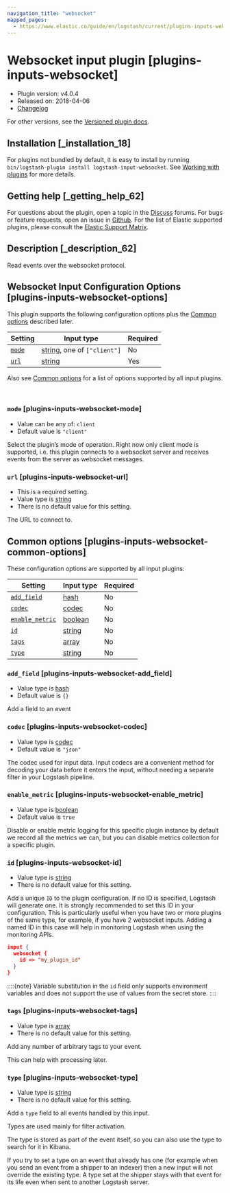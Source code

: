 ```yaml
---
navigation_title: "websocket"
mapped_pages:
  - https://www.elastic.co/guide/en/logstash/current/plugins-inputs-websocket.html
---
```


# Websocket input plugin [plugins-inputs-websocket]


* Plugin version: v4.0.4
* Released on: 2018-04-06
* [Changelog](https://github.com/logstash-plugins/logstash-input-websocket/blob/v4.0.4/CHANGELOG.md)

For other versions, see the [Versioned plugin docs](logstash-docs://reference/input-websocket-index.md).

## Installation [_installation_18]

For plugins not bundled by default, it is easy to install by running `bin/logstash-plugin install logstash-input-websocket`. See [Working with plugins](/reference/working-with-plugins.md) for more details.


## Getting help [_getting_help_62]

For questions about the plugin, open a topic in the [Discuss](http://discuss.elastic.co) forums. For bugs or feature requests, open an issue in [Github](https://github.com/logstash-plugins/logstash-input-websocket). For the list of Elastic supported plugins, please consult the [Elastic Support Matrix](https://www.elastic.co/support/matrix#logstash_plugins).


## Description [_description_62]

Read events over the websocket protocol.


## Websocket Input Configuration Options [plugins-inputs-websocket-options]

This plugin supports the following configuration options plus the [Common options](#plugins-inputs-websocket-common-options) described later.

| Setting | Input type | Required |
| --- | --- | --- |
| [`mode`](#plugins-inputs-websocket-mode) | [string](/reference/configuration-file-structure.md#string), one of `["client"]` | No |
| [`url`](#plugins-inputs-websocket-url) | [string](/reference/configuration-file-structure.md#string) | Yes |

Also see [Common options](#plugins-inputs-websocket-common-options) for a list of options supported by all input plugins.

 

### `mode` [plugins-inputs-websocket-mode]

* Value can be any of: `client`
* Default value is `"client"`

Select the plugin’s mode of operation. Right now only client mode is supported, i.e. this plugin connects to a websocket server and receives events from the server as websocket messages.


### `url` [plugins-inputs-websocket-url]

* This is a required setting.
* Value type is [string](/reference/configuration-file-structure.md#string)
* There is no default value for this setting.

The URL to connect to.



## Common options [plugins-inputs-websocket-common-options]

These configuration options are supported by all input plugins:

| Setting | Input type | Required |
| --- | --- | --- |
| [`add_field`](#plugins-inputs-websocket-add_field) | [hash](/reference/configuration-file-structure.md#hash) | No |
| [`codec`](#plugins-inputs-websocket-codec) | [codec](/reference/configuration-file-structure.md#codec) | No |
| [`enable_metric`](#plugins-inputs-websocket-enable_metric) | [boolean](/reference/configuration-file-structure.md#boolean) | No |
| [`id`](#plugins-inputs-websocket-id) | [string](/reference/configuration-file-structure.md#string) | No |
| [`tags`](#plugins-inputs-websocket-tags) | [array](/reference/configuration-file-structure.md#array) | No |
| [`type`](#plugins-inputs-websocket-type) | [string](/reference/configuration-file-structure.md#string) | No |

### `add_field` [plugins-inputs-websocket-add_field]

* Value type is [hash](/reference/configuration-file-structure.md#hash)
* Default value is `{}`

Add a field to an event


### `codec` [plugins-inputs-websocket-codec]

* Value type is [codec](/reference/configuration-file-structure.md#codec)
* Default value is `"json"`

The codec used for input data. Input codecs are a convenient method for decoding your data before it enters the input, without needing a separate filter in your Logstash pipeline.


### `enable_metric` [plugins-inputs-websocket-enable_metric]

* Value type is [boolean](/reference/configuration-file-structure.md#boolean)
* Default value is `true`

Disable or enable metric logging for this specific plugin instance by default we record all the metrics we can, but you can disable metrics collection for a specific plugin.


### `id` [plugins-inputs-websocket-id]

* Value type is [string](/reference/configuration-file-structure.md#string)
* There is no default value for this setting.

Add a unique `ID` to the plugin configuration. If no ID is specified, Logstash will generate one. It is strongly recommended to set this ID in your configuration. This is particularly useful when you have two or more plugins of the same type, for example, if you have 2 websocket inputs. Adding a named ID in this case will help in monitoring Logstash when using the monitoring APIs.

```json
input {
  websocket {
    id => "my_plugin_id"
  }
}
```

::::{note}
Variable substitution in the `id` field only supports environment variables and does not support the use of values from the secret store.
::::



### `tags` [plugins-inputs-websocket-tags]

* Value type is [array](/reference/configuration-file-structure.md#array)
* There is no default value for this setting.

Add any number of arbitrary tags to your event.

This can help with processing later.


### `type` [plugins-inputs-websocket-type]

* Value type is [string](/reference/configuration-file-structure.md#string)
* There is no default value for this setting.

Add a `type` field to all events handled by this input.

Types are used mainly for filter activation.

The type is stored as part of the event itself, so you can also use the type to search for it in Kibana.

If you try to set a type on an event that already has one (for example when you send an event from a shipper to an indexer) then a new input will not override the existing type. A type set at the shipper stays with that event for its life even when sent to another Logstash server.



